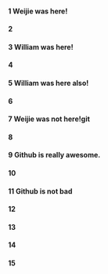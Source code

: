 #### 1 Weijie was here!
#### 2
#### 3 William was here!
#### 4
#### 5 William was here also!
#### 6
#### 7 Weijie was not here!git
#### 8
#### 9 Github is really awesome.
#### 10
#### 11 Github is not bad
#### 12
#### 13
#### 14
#### 15